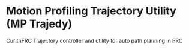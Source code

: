 # Motion Profiling Trajectory Utility (MP Trajedy)
CuritnFRC Trajectory controller and utility for auto path planning in FRC
